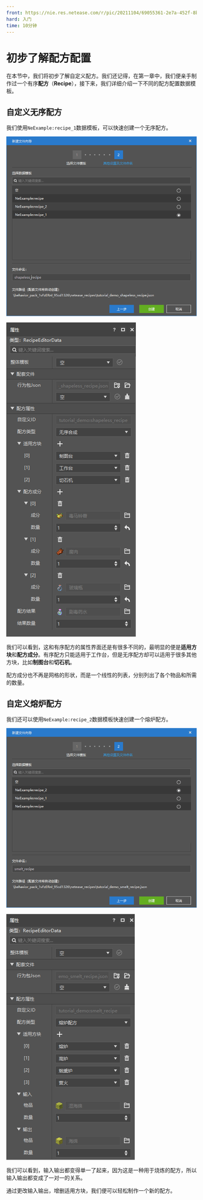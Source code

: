 ```yaml
---
front: https://nie.res.netease.com/r/pic/20211104/69055361-2e7a-452f-8b1a-f23e1262a03a.jpg
hard: 入门
time: 10分钟
---
```


# 初步了解配方配置

在本节中，我们将初步了解自定义配方。我们还记得，在第一章中，我们便亲手制作过一个有序**配方**（**Recipe**），接下来，我们详细介绍一下不同的配方配置数据模板。

## 自定义无序配方

我们使用`NeExample:recipe_1`数据模板，可以快速创建一个无序配方。

![](./images/6.4_shapeless_recipe.png)

![](./images/6.4_shapeless_property.png)

我们可以看到，这和有序配方的属性界面还是有很多不同的，最明显的便是**适用方块**和**配方成分**。有序配方只能适用于工作台，但是无序配方却可以适用于很多其他方块，比如**制图台**和**切石机**。

配方成分也不再是网格的形状，而是一个线性的列表，分别列出了各个物品和所需的数量。

## 自定义熔炉配方

我们还可以使用`NeExample:recipe_2`数据模板快速创建一个熔炉配方。

![](./images/6.4_smelt_recipe.png)

![](./images/6.4_smelt_property.png)

我们可以看到，输入输出都变得单一了起来，因为这是一种用于烧炼的配方，所以输入输出都变成了一对一的关系。

通过更改输入输出，增删适用方块，我们便可以轻松制作一个新的配方。